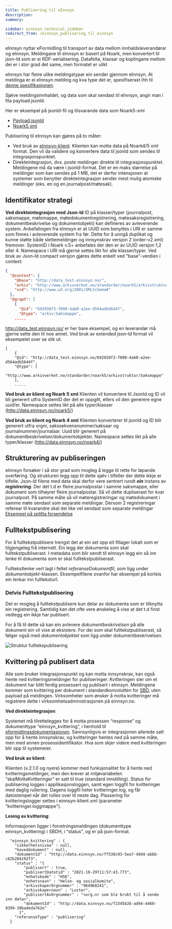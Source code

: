 ```yaml
---
title: Publisering til eInnsyn
description:
summary:

sidebar: einnsyn_technical_sidebar
redirect_from: /einnsyn_publisering_til_einnsyn
---
```


eInnsyn nyttar eFormidling til transport av data mellom innhaldsleverandørar og eInnsyn.
Meldingane til eInnsyn er basert på Noark, men konvertert til json-ld som er ei RDF-serialisering. Datafelta, klassar og koplingane mellom dei er i stor grad det same, men formatet er ulikt

eInnsyn har fleire ulike meldingstypar ein sender gjennom eInnsyn. At meldinga er ei eInnsyn melding og kva type det er, spesifiserast ihh til [denne spesifikasjonen]({{site.baseurl}}/docs/eFormidling/Teknisk_informasjon/message#einnsyn).

Sjølve meldingsinnhaldet, og data som skal sendast til eInnsyn, angir man i fila payload.jsonld.

Her er eksempel på jsonld-fil og tilsvarande data som Noark5-xml
* [Payload.jsonld]({{site.baseurl}}/resources/einnsyn/eksempelfiler/konvertert_noark5tiljsonld.jsonld)
* [Noark5 xml]({{site.baseurl}}/resources/einnsyn/eksempelfiler/noark5_basiseksempel.xml)

Publisering til eInnsyn kan gjøres på to måter:
* Ved bruk av [eInnsyn-klient]({{site.baseurl}}/docs/eInnsyn/einnsyn_install_forutsetninger_verktoy). Klienten kan motta data på Noark4/5 xml format. Den vil da validere og konvertere data til jsonld som sendes til integrasjonspunktet.
* Direkteintegrasjon, dvs. poste meldinger direkte til integrasjonspunktet. Meldingene må da være i jsonld-format. Det er en maks størrelse på meldinger som kan sendes på 1 MB, det er derfor intensjonen at systemer som benytter direkteintegrasjon sender mest mulig atomiske meldinger (eks. en og en journalpost/møtesak).

## Identifikator strategi
**Ved direkteintegrasjon med Json-ld**
ID på klasser/typer (journalpost, saksmappe, møtemappe, møtedokumentregistrering, møtesaksregistrering, dokumentbeskrivelse og dokumentobjekt) kan defineres av avleverende system. Anbefalingen fra eInnsyn er at UUID som benyttes i URI er samme som finnes i avleverende system fra før. Dette for å unngå duplikat og kunne støtte både slettemeldinger og innsynskrav versjon 2 (order-v2.xml) fremover. SystemID i Noark v.5+ anbefales der den er av UUID versjon 1,2 eller 4.
Namespace i URI må gjerne settes likt for alle klasser/typer. Ved bruk av Json-ld compact versjon gjøres dette enkelt ved "base"-verdien i context:
```json
{
  "@context": {
    "@base": "http://data_test.einnsyn.no/",
    "arkiv": "http://www.arkivverket.no/standarder/noark5/arkivstruktur/",
    "xsd": "http://www.w3.org/2001/XMLSchema#"
  },
  "@graph": [
    {
      "@id": "692650f3-f090-4ab0-a2ee-d564adb5644f",
      "@type": "arkiv:Saksmappe",
	.....
```  
http://data_test.einnsyn.no/ er her bare eksempel, og en leverandør må gjerne sette den til noe annet. 
Ved bruk av extended json-ld format vil eksempelet over se slik ut:
``` 
[
	{
    "@id": "http://data_test.einnsyn.no/692650f3-f090-4ab0-a2ee-d564adb5644f",
    "@type": [
      "http://www.arkivverket.no/standarder/noark5/arkivstruktur/Saksmappe"
    ],
	.....
``` 

**Ved bruk av klient og Noark 5 xml**
Klienten vil konvertere til Jsonld og ID vil bli generert utfra SystemID der det er oppgitt, ellers vil den generere egne uuid’er. Namespace settes likt på alle typer/klasser (http://data.einnsyn.no/noark5/)

**Ved bruk av klient og Noark 4 xml**
Klienten konverterer til jsonld og ID blir generert utfra orgnr, sakssekvensnummer/saksaar og journalnummer/journalaar. Uuid blir generert på dokumentbeskrivelser/dokumentobjekter.  Namespace settes likt på alle typer/klasser (http://data.einnsyn.no/noark4/)

## Strukturering av publiseringen
eInnsyn forsøker i så stor grad som mogleg å legge til rette for løpande overføring. Og strukturen legg opp til dette sjølv i tilfeller der dette ikkje er tilfelle.
Json-ld filene med data skal derfor vere sentrert rundt ***ein*** instans av ***registrering***. Der det t.d er fleire journalpostar i samme saksmappe, eller dokument som tilhøyrer fleire journalpostar. Så vil dette dupliserast for kvar journalpost.
På samme måte så vil møteregistreringar og møtedokument i samme møte sendast som separate meldingar. Dersom 2 registreringar referear til kvarandre skal dei like vel sendast som separate meldingar 
[Eksempel på splitta forsendelse]({{site.baseurl}}/docs/eInnsyn/datamodell/eksempler#oppsplitting-av-noark-uttrekk)
 

## Fulltekstpublisering
For å fulltekstpublisere trengst det at ein set opp eit fillager lokalt som er tilgjengeleg frå internett. Ein legg der dokumenta som skal fulltekstpubliserast. I metadata som blir sendt til eInnsyn legg ein så inn lenke til dokumenta som er skal fulltekstpubliserast.

Fulltekstlenke vert lagt i feltet *referanseDokumentfil*, som ligg under *dokumentobjekt*-klassen. Eksempelfilene ovanfor har eksempel på korleis ein lenkar inn fullteksturl.

### Delvis Fulltekstpublisering
Det er mogleg å fulltekstpublisere kun delar av dokumenta som er tilknytta ein registrering. Samtidig kan det ofte vere ønskeleg å vise at det t.d finst vedlegg ein ikkje har publisert.

For å få til dette så kan ein avlevere *dokumentbeskrivelsen* på alle dokument ein vil vise at eksistere. For dei som skal fulltekstpubliserast, så følger også med *dokumentobjektet* som ligg under dokumentbeskrivelsen.

![Struktur fulltekspublisering]({{site.baseurl}}/images/einnsyn/struktur_fulltekstpublisering.png)

## Kvittering på publisert data
Alle som bruker integrasjonspunkt og kan motta innsynskrav, kan også hente ned kvitteringsmeldinger for publiseringer.
Kvitteringen sier om et dokument har blitt ferdig prosessert og publisert i eInnsyn.
Meldingene kommer som kvittering per dokument i standardkonvolutten for [SBD](https://docs.digdir.no/eformidling_nm_message.html), uten payload på meldingen.
Virksomheter som ønsker å motta kvitteringer må registrere dette i virksomhetsadministrasjonen på einnsyn.no.

**Ved direkteintegrasjon**:

Systemet må tilrettelegges for å motta prosessen “response” og dokumenttype “einnsyn_kvittering”, i henhold til [eformidlingsdokumentasjonen]({{site.baseurl}}/docs/eFormidling/Teknisk_informasjon/message#einnsyn).
Sannsynligvis er integrasjonen allerede satt opp for å hente innsynskrav, og kvitteringer hentes ned på samme måte, men med annen prosessidentifikator.
Hva som skjer videre med kvitteringen blir opp til systemeier.

**Ved bruk av klient**:

Klienten (v.2.1.0 og nyere) kommer med funksjonalitet for å hente ned kvitteringsmeldinger, men den krever at miljøvariabelen “skalMottaKvitteringer” er satt til true (standard innstilling).
Status for publisering logges i applikasjonsloggen, samt egen loggfil for kvitteringer med daglig rullering. Dagens loggfil heter kvitteringer.log, og får datostempel når det rulles over til neste dag.
Plassering for kvitteringslogger settes i einnsyn-klient.xml (parameter “kvitteringer.loggmappe").

**Lesing av kvittering**:

Informasjonen ligger i forretningsmeldingen (dokumenttype einnsyn_kvittering) i SBDH, i “status”, og er på json-format.

```
  "einnsyn_kvittering" : {
    "sikkerhetsnivaa" : null,
    "hoveddokument" : null,
    "dokumentId" : "http://data.einnsyn.no/ff530c93-5ea7-48d4-abbb-c62b284192f3",
    "status" : "{
        "publisert" : true,
        "publisertDatotid" : "2021-10-29T11:57:43.773",
        "enhetskode" : "HSK",
        "enhetsnavn" : "Helse- og sosialkomite",
        "arkivskaperOrgnummer" : "964968241",
        "arkivskapernavn" : "Luster",
        "publisertAvOrgnummer" : "<org.nr som ble brukt til å sende inn data>",
        "dokumentId" : "http://data.einnsyn.no/f2345b26-ad94-4460-9399-39badeda762e"
      }",
    "referanseType" : "publisering"
  }
```  
